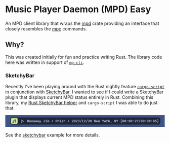 # Music Player Daemon (MPD) Easy

An MPD client library that wraps the [mpd](https://crates.io/crates/mpd) crate providing an interface that closely resembles the [mpc](https://www.musicpd.org/doc/mpc/html/) commands.

## Why?

This was created initially for fun and practice writing Rust. The library code here was written in support of [`mp-cli`](https://github.com/johnallen3d/mp-cli).

### SketchyBar

Recently I've been playing around with the Rust nightly feature [`cargo-script`](https://doc.rust-lang.org/nightly/cargo/reference/unstable.html#script) in conjunction with [SketchyBar](https://github.com/FelixKratz/SketchyBar). I wanted to see if I could write a SketchyBar plugin that displays current MPD status entirely in Rust. Combining this library, my [Rust SketchyBar helper](https://github.com/johnallen3d/sketchybar-rs) and `cargo-script` I was able to do just that.

![sketchybar-mpd-example](./examples/sketchybar-mpd.png)

See the [sketchybar](./examples/sketchybar.rs) example for more details.
